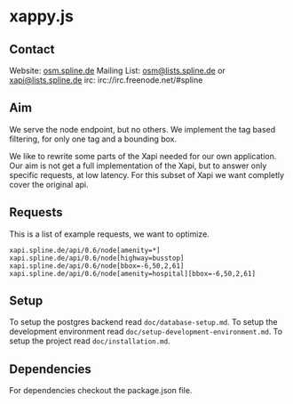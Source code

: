 xappy.js
========

Contact
--------
Website: [osm.spline.de](http://osm.spline.de)
Mailing List: osm@lists.spline.de or xapi@lists.spline.de
irc: irc://irc.freenode.net/#spline

Aim
---

We serve the node endpoint, but no others. We implement the tag based filtering,
for only one tag and a bounding box.

We like to rewrite some parts of the Xapi needed for our own application. Our
aim is not get a full implementation of the Xapi, but to answer only specific
requests, at low latency. For this subset of Xapi we want completly cover the
original api.

Requests
---------

This is a list of example requests, we want to optimize.

    xapi.spline.de/api/0.6/node[amenity=*]
    xapi.spline.de/api/0.6/node[highway=busstop]
    xapi.spline.de/api/0.6/node[bbox=-6,50,2,61]
    xapi.spline.de/api/0.6/node[amenity=hospital][bbox=-6,50,2,61]

Setup
------

To setup the postgres backend read `doc/database-setup.md`.
To setup the development environment read `doc/setup-development-environment.md`.
To setup the project read `doc/installation.md`.

Dependencies
-------------

For dependencies checkout the package.json file.
